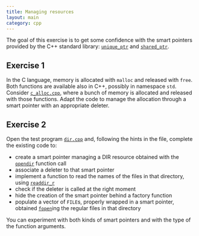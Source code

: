 ```yaml
---
title: Managing resources
layout: main
category: cpp
---
```


The goal of this exercise is to get some confidence with the smart
pointers provided by the C++ standard library: [`unique_ptr`](https://en.cppreference.com/w/cpp/memory/unique_ptr) and
[`shared_ptr`](https://en.cppreference.com/w/cpp/memory/shared_ptr).

## Exercise 1

In the C language, memory is allocated with `malloc` and released with `free`.
Both functions are available also in C++, possibly in namespace `std`. Consider
[`c_alloc.cpp`]({{site.exercises_repo}}/hands-on/cpp/c_alloc.cpp), where a bunch
of memory is allocated and released with those functions. Adapt the code to
manage the allocation through a smart pointer with an appropriate deleter.

## Exercise 2

Open the test program [`dir.cpp`]({{site.exercises_repo}}/hands-on/cpp/dir.cpp)
and, following the hints in the file, complete the existing code to:

* create a smart pointer managing a DIR resource obtained with the
  [`opendir`](http://man7.org/linux/man-pages/man3/opendir.3.html) function call
* associate a deleter to that smart pointer
* implement a function to read the names of the files in that
  directory, using [`readdir_r`](http://man7.org/linux/man-pages/man3/readdir_r.3.html)
* check if the deleter is called at the right moment
* hide the creation of the smart pointer behind a factory function
* populate a vector of `FILE`s, properly wrapped in a smart pointer, obtained
  [`fopen`](http://man7.org/linux/man-pages/man3/fopen.3.html)ing the regular files in that directory

You can experiment with both kinds of smart pointers and with the type
of the function arguments.
